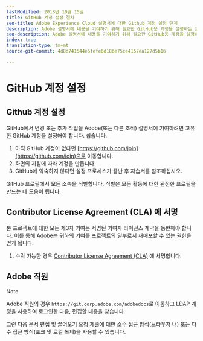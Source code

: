 ```yaml
---
lastModified: 2018년 10월 15일
title: GitHub 계정 설정 절차
seo-title: Adobe Experience Cloud 설명서에 대한 Github 계정 설정 단계
description: Adobe 설명서에 내용을 기여하기 위해 필요한 GitHub용 계정을 설정하는 프로세스를 차근차근 수행합니다.
seo-description: Adobe 설명서에 내용을 기여하기 위해 필요한 GitHub용 계정을 설정하는 프로세스를 차근차근 수행합니다.
index: true
translation-type: tm+mt
source-git-commit: 4d8d741544e5fefe6d186e75ce4157ea127d5b16

---
```


# GitHub 계정 설정

## Github 계정 설정

GitHub에서 변경 또는 추가 작업을 Adobe(또는 다른 조직) 설명서에 기여하려면 고유한 GitHub 계정을 설정해야 합니다. 쉽습니다.

1. 아직 GitHub 계정이 없다면 [https://github.com/join](https://github.com/join)으로 이동합니다.
1. 화면의 지침에 따라 계정을 만듭니다.
1. GitHub에 익숙하지 않다면 설정 프로세스가 끝난 후 자습서를 참조하십시오.

GitHub 프로필에서 모든 소속을 식별합니다. 식별은 모든 활동에 대한 완전한 프로필을 만드는 데 도움이 됩니다.

## Contributor License Agreement (CLA) 에 서명

본 프로젝트에 대한 모든 제3자 기여는 서명된 기여자 라이선스 계약을
동반해야 합니다. 이를 통해 Adobe는 귀하의 기여를 프로젝트의 일부로서
재배포할 수 있는 권한을 얻게 됩니다.

1. 수락 가능한 경우 [Contributor License Agreement (CLA)](http://opensource.adobe.com/cla.html) 에 서명합니다.

## Adobe 직원

>[!NOTE]
>
>Adobe 직원의 경우 `https://git.corp.adobe.com/adobedocs`로 이동하고 LDAP 계정을 사용하여 로그인한 다음, 편집할 내용을 찾습니다.
>
>그런 다음 문서 편집 및 끌어오기 요청 제출에 대한 소수 접근 방식(브라우저 내) 또는 다수 접근 방식(포크 및 로컬 복제)을 사용할 수 있습니다.
